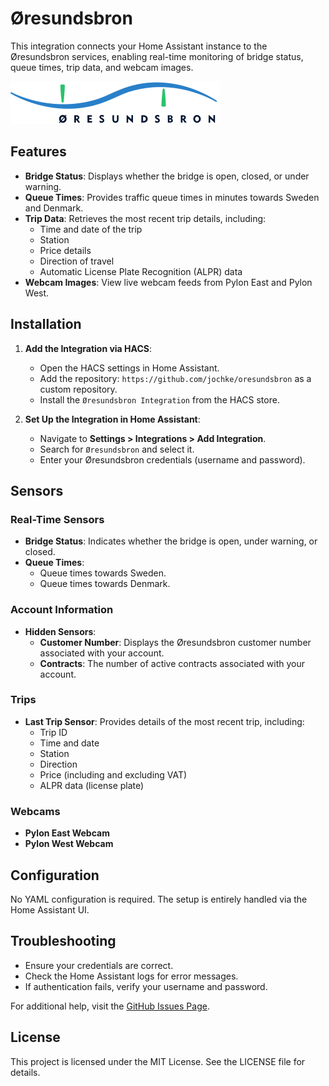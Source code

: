# Øresundsbron

This integration connects your Home Assistant instance to the Øresundsbron services, enabling real-time monitoring of bridge status, queue times, trip data, and webcam images.

![Öresundsbron Logo](https://github.com/jochke/oresundsbron/blob/main/oresundsbron-logo.svg)

## Features

- **Bridge Status**: Displays whether the bridge is open, closed, or under warning.
- **Queue Times**: Provides traffic queue times in minutes towards Sweden and Denmark.
- **Trip Data**: Retrieves the most recent trip details, including:
  - Time and date of the trip
  - Station
  - Price details
  - Direction of travel
  - Automatic License Plate Recognition (ALPR) data
- **Webcam Images**: View live webcam feeds from Pylon East and Pylon West.

## Installation

1. **Add the Integration via HACS**:
   - Open the HACS settings in Home Assistant.
   - Add the repository: `https://github.com/jochke/oresundsbron` as a custom repository.
   - Install the `Øresundsbron Integration` from the HACS store.

2. **Set Up the Integration in Home Assistant**:
   - Navigate to **Settings > Integrations > Add Integration**.
   - Search for `Øresundsbron` and select it.
   - Enter your Øresundsbron credentials (username and password).

## Sensors

### Real-Time Sensors

- **Bridge Status**: Indicates whether the bridge is open, under warning, or closed.
- **Queue Times**:
  - Queue times towards Sweden.
  - Queue times towards Denmark.

### Account Information

- **Hidden Sensors**:
  - **Customer Number**: Displays the Øresundsbron customer number associated with your account.
  - **Contracts**: The number of active contracts associated with your account.

### Trips

- **Last Trip Sensor**: Provides details of the most recent trip, including:
  - Trip ID
  - Time and date
  - Station
  - Direction
  - Price (including and excluding VAT)
  - ALPR data (license plate)

### Webcams

- **Pylon East Webcam**
- **Pylon West Webcam**

## Configuration

No YAML configuration is required. The setup is entirely handled via the Home Assistant UI.

## Troubleshooting

- Ensure your credentials are correct.
- Check the Home Assistant logs for error messages.
- If authentication fails, verify your username and password.

For additional help, visit the [GitHub Issues Page](https://github.com/jochke/oresundsbron/issues).

## License

This project is licensed under the MIT License. See the LICENSE file for details.
